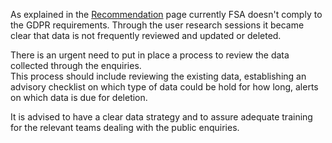 As explained in the [Recommendation](https://github.com/notbinary/fsa-hccc/wiki/Technical-Recommendations) page currently FSA doesn't comply to the GDPR requirements.
Through the user research sessions it became clear that data is not frequently reviewed and updated or deleted.

There is an urgent need to put in place a process to review the data collected through the enquiries.  
This process should include reviewing the existing data, establishing an advisory checklist on which type of data could be hold for how long, alerts on which data is due for deletion.

It is advised to have a clear data strategy and to assure adequate training for the relevant teams dealing with the public enquiries.


